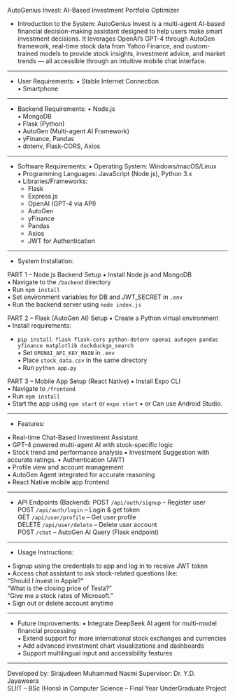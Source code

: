 AutoGenius Invest: AI-Based Investment Portfolio Optimizer

- Introduction to the System:
AutoGenius Invest is a multi-agent AI-based financial decision-making assistant designed to help users make smart investment decisions. It leverages OpenAI’s GPT-4 through AutoGen framework, real-time stock data from Yahoo Finance, and custom-trained models to provide stock insights, investment advice, and market trends — all accessible through an intuitive mobile chat interface.

-----------------------------------------
- User Requirements:
▪ Stable Internet Connection  
▪ Smartphone 

-----------------------------------------
- Backend Requirements:
▪ Node.js  
▪ MongoDB  
▪ Flask (Python)  
▪ AutoGen (Multi-agent AI Framework)  
▪ yFinance, Pandas  
▪ dotenv, Flask-CORS, Axios

-----------------------------------------
- Software Requirements:
▪ Operating System: Windows/macOS/Linux  
▪ Programming Languages: JavaScript (Node.js), Python 3.x  
▪ Libraries/Frameworks:  
  - Flask  
  - Express.js  
  - OpenAI (GPT-4 via API)  
  - AutoGen  
  - yFinance  
  - Pandas  
  - Axios  
  - JWT for Authentication

-----------------------------------------
- System Installation:

PART 1 – Node.js Backend Setup
▪ Install Node.js and MongoDB  
▪ Navigate to the `/backend` directory  
▪ Run `npm install`  
▪ Set environment variables for DB and JWT_SECRET in `.env`  
▪ Run the backend server using `node index.js`

PART 2 – Flask (AutoGen AI) Setup
▪ Create a Python virtual environment  
▪ Install requirements:
  - `pip install flask flask-cors python-dotenv openai autogen pandas yfinance matplotlib duckduckgo_search`  
▪ Set `OPENAI_API_KEY_MAIN` in `.env`  
▪ Place `stock_data.csv` in the same directory  
▪ Run `python app.py`

PART 3 – Mobile App Setup (React Native)
▪ Install Expo CLI  
▪ Navigate to `/frontend`  
▪ Run `npm install`  
▪ Start the app using `npm start` or `expo start`
▪ or Can use Android Studio.

-----------------------------------------
- Features:

▪ Real-time Chat-Based Investment Assistant  
▪ GPT-4 powered multi-agent AI with stock-specific logic  
▪ Stock trend and performance analysis
▪ Investment Suggestion with accurate ratings.
▪ Authentication (JWT)  
▪ Profile view and account management  
▪ AutoGen Agent integrated for accurate reasoning  
▪ React Native mobile app frontend

-----------------------------------------
- API Endpoints (Backend):
POST `/api/auth/signup` – Register user  
POST `/api/auth/login` – Login & get token  
GET `/api/user/profile` – Get user profile  
DELETE `/api/user/delete` – Delete user account  
POST `/chat` – AutoGen AI Query (Flask endpoint)

-----------------------------------------
- Usage Instructions:

▪ Signup using the credentials to app and log in to receive JWT token  
▪ Access chat assistant to ask stock-related questions like:  
  “Should I invest in Apple?”  
  “What is the closing price of Tesla?”  
  “Give me a stock rates of Microsoft.”    
▪ Sign out or delete account anytime

-----------------------------------------
- Future Improvements:
▪ Integrate DeepSeek AI agent for multi-model financial processing  
▪ Extend support for more international stock exchanges and currencies  
▪ Add advanced investment chart visualizations and dashboards  
▪ Support multilingual input and accessibility features

-----------------------------------------
Developed by: Sirajudeen Muhammed Nasmi
Supervisor: Dr. Y.D. Jayaweera  
SLIIT – BSc (Hons) in Computer Science – Final Year UnderGraduate Project
